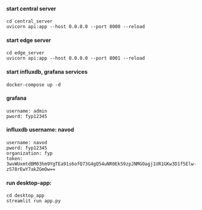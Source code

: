 #### start central server
```
cd central_server
uvicorn api:app --host 0.0.0.0 --port 8000 --reload
```

#### start edge server
```
cd edge_server
uvicorn api:app --host 0.0.0.0 --port 8001 --reload
```

#### start influxdb, grafana services
```
docker-compose up -d
```

#### grafana
```
username: admin
pword: fyp12345
```

#### influxdb username: navod
```
username: navod
pword: fyp12345
organization: fyp
token: 3wvWUxmtdBM03hm9YgTEa91s6ofQ73G4gQ54uNR0Ek59zpJNMGOagj1UR1GKw3D1f5Elw-zS78rEwY7akZGmOw==
```

#### run desktop-app:
```
cd desktop_app
streamlit run app.py
```